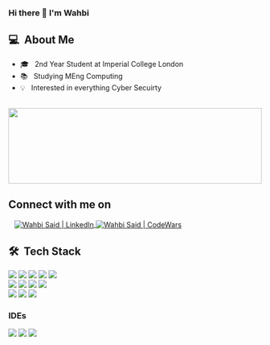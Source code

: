 ### Hi there 👋 I'm Wahbi
<table style="width:100%">
      <h2> 💻 &nbsp;About Me </h2>
       <ul>
        <li>🎓 &nbsp; 2nd Year Student at Imperial College London</li>
        <li>📚 &nbsp; Studying MEng Computing</li>
        <li>💡 &nbsp; Interested in everything Cyber Secuirty</li>
       </ul>
       <p align="center">
         <br>
        <img height="150em" width="100%"src="https://github-readme-stats-eight-theta.vercel.app/api?username=wahbzx&show_icons=true&theme=algolia&include_all_commits=true&count_private=true"/>
        </p>
      <h2><b>Connect with me on</b></h2>
      </a> &nbsp;&nbsp;
      <a href="https://www.linkedin.com/wahbisaid/" >
      <img align="center" alt="Wahbi Said | LinkedIn" src="https://img.shields.io/badge/LinkedIn-0077B5?style=for-the-badge&logo=linkedin&logoColor=white" />
      </a>
      <a href="https://www.codewars.com/users/wahbi" >
      <img align="center" alt="Wahbi Said | CodeWars" src="https://img.shields.io/badge/Codewars-B1361E?style=for-the-badge&logo=Codewars&logoColor=white" />
      </a>     
      <br>
     <div>
     <h2> 🛠 &nbsp;Tech Stack</h2>
     <img src="https://img.shields.io/badge/-C-05122A?style=flat&logo=C"/>
     <img src="https://img.shields.io/badge/-C++-05122A?style=flat&logo=C%2B%2B"/>
     <img src="https://img.shields.io/badge/-Java-05122A?style=flat&logo=java"/>
     <img src="https://img.shields.io/badge/-Python-05122A?style=flat&logo=python"/>
     <img src="https://img.shields.io/badge/-Haskell-05122A?style=flat&logo=haskell"/>
     <br>
     <img src="https://img.shields.io/badge/-HTML-05122A?style=flat&logo=HTML5"/>
     <img src="https://img.shields.io/badge/-CSS-05122A?style=flat&logo=CSS3"/>
     <img src="https://img.shields.io/badge/-JavaScript-05122A?style=flat&logo=javascript"/>
     <img src="https://img.shields.io/badge/-React-05122A?style=flat&logo=react"/>
     <br>
     <img src="https://img.shields.io/badge/-Git-05122A?style=flat&logo=git"/>
     <img src="https://img.shields.io/badge/-Github-05122A?style=flat&logo=github"/>
     <img src="https://img.shields.io/badge/-Gitlab-05122A?style=flat&logo=gitlab"/>
     <br>
     <h3>IDEs</h3>
     <img src="https://img.shields.io/badge/-IntelliJ-05122A?style=flat&logo=intellijidea"/>
     <img src="https://img.shields.io/badge/-Vim-05122A?style=flat&logo=vim"/>
     <img src="https://img.shields.io/badge/-Visual%20Studio%20Code-05122A?style=flat&logo=visual-studio-code&logoColor=007ACC"/>
  </div>
</table>

